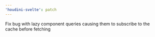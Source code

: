 ```yaml
---
'houdini-svelte': patch
---
```


Fix bug with lazy component queries causing them to subscribe to the cache before fetching
